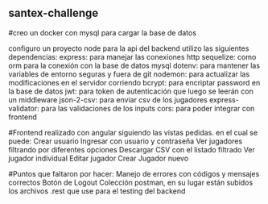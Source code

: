 ## santex-challenge

#creo un docker con mysql para cargar la base de datos

configuro un proyecto node para la api del backend
utilizo las siguientes dependencias:
express: para manejar las conexiones http
sequelize: como orm para la conexión con la base de datos mysql
dotenv: para mantener las variables de entorno seguras y fuera de git
nodemon: para actualizar las modificaciones en el servidor corriendo
bcrypt: para encriptar password en la base de datos
jwt: para token de autenticación que luego se leerán con un middleware
json-2-csv: para enviar csv de los jugadores
express-validator: para las validaciones de los inputs
cors: para poder integrar con frontend

#Frontend realizado con angular siguiendo las vistas pedidas.
en el cual se puede:
Crear usuario
Ingresar con usuario y contraseña
Ver jugadores filtrando por diferentes opciones
Descargar CSV con el listado filtrado
Ver jugador individual
Editar jugador
Crear Jugador nuevo

#Puntos que faltaron por hacer:
Manejo de errores con códigos y mensajes correctos
Botón de Logout
Colección postman, en su lugar están subidos los archivos .rest que use para el testing del backend
